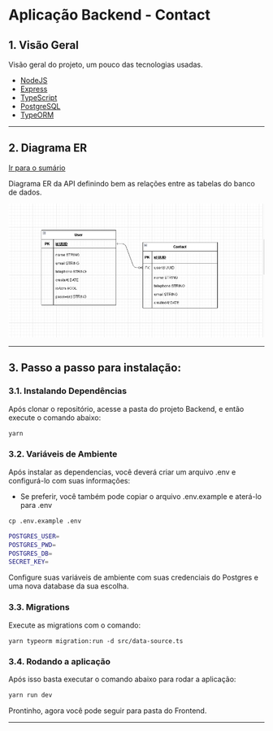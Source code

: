 # Aplicação Backend - Contact

## 1. Visão Geral

Visão geral do projeto, um pouco das tecnologias usadas.

- [NodeJS](https://nodejs.org/en/)
- [Express](https://expressjs.com/pt-br/)
- [TypeScript](https://www.typescriptlang.org/)
- [PostgreSQL](https://www.postgresql.org/)
- [TypeORM](https://typeorm.io/)

---

## 2. Diagrama ER

[ Ir para o sumário](#tabela-de-conteúdos)

Diagrama ER da API definindo bem as relações entre as tabelas do banco de dados.

![DER](relacionamentos.png)

---

## 3. Passo a passo para instalação:

### 3.1. Instalando Dependências

Após clonar o repositório, acesse a pasta do projeto Backend, e então execute o comando abaixo:

```bash
yarn
```

### 3.2. Variáveis de Ambiente

Após instalar as dependencias, você deverá criar um arquivo .env e configurá-lo com suas informações:

- Se preferir, você também pode copiar o arquivo .env.example e aterá-lo para .env

```
cp .env.example .env
```

```bash
POSTGRES_USER=
POSTGRES_PWD=
POSTGRES_DB=
SECRET_KEY=
```

Configure suas variáveis de ambiente com suas credenciais do Postgres e uma nova database da sua escolha.

### 3.3. Migrations

Execute as migrations com o comando:

```
yarn typeorm migration:run -d src/data-source.ts
```

### 3.4. Rodando a aplicação

Após isso basta executar o comando abaixo para rodar a aplicação:

```bash
yarn run dev
```

Prontinho, agora você pode seguir para pasta do Frontend.

---
